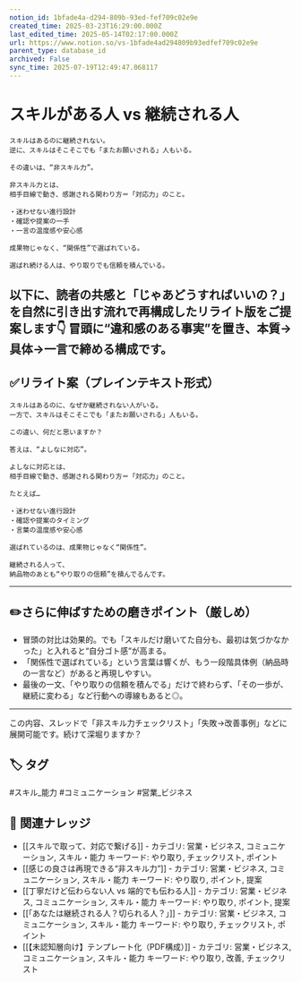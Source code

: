 ```yaml
---
notion_id: 1bfade4a-d294-809b-93ed-fef709c02e9e
created_time: 2025-03-23T16:29:00.000Z
last_edited_time: 2025-05-14T02:17:00.000Z
url: https://www.notion.so/vs-1bfade4ad294809b93edfef709c02e9e
parent_type: database_id
archived: False
sync_time: 2025-07-19T12:49:47.068117
---
```


# スキルがある人 vs 継続される人

```plain text
スキルはあるのに継続されない。
逆に、スキルはそこそこでも「またお願いされる」人もいる。

その違いは、“非スキル力”。

非スキル力とは、
相手目線で動き、感謝される関わり方＝「対応力」のこと。

・迷わせない進行設計
・確認や提案の一手
・一言の温度感や安心感

成果物じゃなく、“関係性”で選ばれている。

選ばれ続ける人は、やり取りでも信頼を積んでいる。
```
以下に、読者の共感と「じゃあどうすればいいの？」を自然に引き出す流れで再構成したリライト版をご提案します👇
冒頭に“違和感のある事実”を置き、本質→具体→一言で締める構成です。
---
## ✅リライト案（プレインテキスト形式）
```plain text
スキルはあるのに、なぜか継続されない人がいる。  
一方で、スキルはそこそこでも「またお願いされる」人もいる。

この違い、何だと思いますか？

答えは、“よしなに対応”。

よしなに対応とは、  
相手目線で動き、感謝される関わり方＝「対応力」のこと。

たとえば…

・迷わせない進行設計  
・確認や提案のタイミング  
・言葉の温度感や安心感

選ばれているのは、成果物じゃなく“関係性”。

継続される人って、  
納品物のあとも“やり取りの信頼”を積んでるんです。

```
---
## ✏️さらに伸ばすための磨きポイント（厳しめ）
- 冒頭の対比は効果的。でも「スキルだけ磨いてた自分も、最初は気づかなかった」と入れると“自分ゴト感”が高まる。
- 「関係性で選ばれている」という言葉は響くが、もう一段階具体例（納品時の一言など）があると再現しやすい。
- 最後の一文、「やり取りの信頼を積んでる」だけで終わらず、「その一歩が、継続に変わる」など行動への導線もあると◎。
---
この内容、スレッドで「非スキル力チェックリスト」「失敗→改善事例」などに展開可能です。続けて深堀りますか？

## 🏷️ タグ
#スキル_能力 #コミュニケーション #営業_ビジネス

## 🔗 関連ナレッジ
- [[スキルで取って、対応で繋げる]] - カテゴリ: 営業・ビジネス, コミュニケーション, スキル・能力 キーワード: やり取り, チェックリスト, ポイント
- [[感じの良さは再現できる“非スキル力”]] - カテゴリ: 営業・ビジネス, コミュニケーション, スキル・能力 キーワード: やり取り, ポイント, 提案
- [[丁寧だけど伝わらない人 vs 端的でも伝わる人]] - カテゴリ: 営業・ビジネス, コミュニケーション, スキル・能力 キーワード: やり取り, ポイント, 提案
- [[「あなたは継続される人？切られる人？」]] - カテゴリ: 営業・ビジネス, コミュニケーション, スキル・能力 キーワード: やり取り, チェックリスト, ポイント
- [[【未認知層向け】テンプレート化（PDF構成）]] - カテゴリ: 営業・ビジネス, コミュニケーション, スキル・能力 キーワード: やり取り, 改善, チェックリスト
